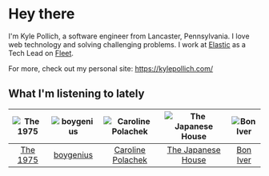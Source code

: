 # Hey there


I'm Kyle Pollich, a software engineer from Lancaster, Pennsylvania. I love web technology and solving challenging problems.
I work at [Elastic](https://www.elastic.co/) as a Tech Lead on [Fleet](https://www.elastic.co/guide/en/fleet/current/fleet-overview.html).

For more, check out my personal site: https://kylepollich.com/

## What I'm listening to lately

<!-- begin artists -->
  |![The 1975](https://i.scdn.co/image/ab6761610000f17889348336354096fd4e36ca73)|![boygenius](https://i.scdn.co/image/ab6761610000f1781a6373c01e8b86e289859f57)|![Caroline Polachek](https://i.scdn.co/image/ab6761610000f178d06f948216f34ea0298aef43)|![The Japanese House](https://i.scdn.co/image/ab6761610000f178219ef33af431aa46dda33714)|![Bon Iver](https://i.scdn.co/image/ab6761610000f17867be065df01f37a3880216be)|
  |:---:|:---:|:---:|:---:|:---:|
  |[The 1975](https://open.spotify.com/artist/3mIj9lX2MWuHmhNCA7LSCW)|[boygenius](https://open.spotify.com/artist/1hLiboQ98IQWhpKeP9vRFw)|[Caroline Polachek](https://open.spotify.com/artist/4Ge8xMJNwt6EEXOzVXju9a)|[The Japanese House](https://open.spotify.com/artist/3IunaFjvNKj98JW89JYv9u)|[Bon Iver](https://open.spotify.com/artist/4LEiUm1SRbFMgfqnQTwUbQ)|
<!-- end artists -->
